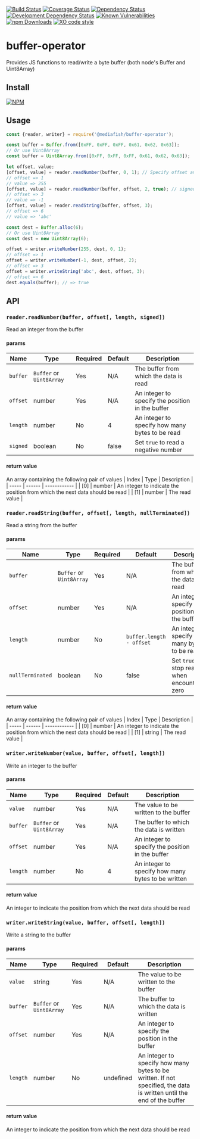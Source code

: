 [![Build Status](https://travis-ci.org/media-fish/buffer-operator.svg?branch=master)](https://travis-ci.org/media-fish/buffer-operator)
[![Coverage Status](https://coveralls.io/repos/github/media-fish/buffer-operator/badge.svg?branch=master)](https://coveralls.io/github/media-fish/buffer-operator?branch=master)
[![Dependency Status](https://david-dm.org/media-fish/buffer-operator.svg)](https://david-dm.org/media-fish/buffer-operator)
[![Development Dependency Status](https://david-dm.org/media-fish/buffer-operator/dev-status.svg)](https://david-dm.org/media-fish/buffer-operator#info=devDependencies)
[![Known Vulnerabilities](https://snyk.io/test/github/media-fish/buffer-operator/badge.svg)](https://snyk.io/test/github/media-fish/buffer-operator)
[![npm Downloads](https://img.shields.io/npm/dw/@mediafish/buffer-operator.svg?style=flat-square)](https://npmjs.com/@mediafish/buffer-operator)
[![XO code style](https://img.shields.io/badge/code_style-XO-5ed9c7.svg)](https://github.com/sindresorhus/xo)


# buffer-operator

Provides JS functions to read/write a byte buffer (both node's Buffer and Uint8Array)

## Install
[![NPM](https://nodei.co/npm/@mediafish/buffer-operator.png?mini=true)](https://nodei.co/npm/@mediafish/buffer-operator/)

## Usage

```js
const {reader, writer} = require('@mediafish/buffer-operator');

const buffer = Buffer.from([0xFF, 0xFF, 0xFF, 0x61, 0x62, 0x63]);
// Or use Uint8Array
const buffer = Uint8Array.from([0xFF, 0xFF, 0xFF, 0x61, 0x62, 0x63]);

let offset, value;
[offset, value] = reader.readNumber(buffer, 0, 1); // Specify offset and length
// offset => 1
// value => 255
[offset, value] = reader.readNumber(buffer, offset, 2, true); // signed = true
// offset => 3
// value => -1
[offset, value] = reader.readString(buffer, offset, 3);
// offset => 6
// value => 'abc'

const dest = Buffer.alloc(6);
// Or use Uint8Array
const dest = new Uint8Array(6);

offset = writer.writeNumber(255, dest, 0, 1);
// offset => 1
offset = writer.writeNumber(-1, dest, offset, 2);
// offset => 3
offset = writer.writeString('abc', dest, offset, 3);
// offset => 6
dest.equals(buffer); // => true

```

## API

### `reader.readNumber(buffer, offset[, length, signed])`
Read an integer from the buffer

#### params
| Name     | Type    | Required | Default | Description   |
| -------- | ------- | -------- | ------- | ------------- |
| `buffer` | `Buffer` or `Uint8Array` | Yes | N/A | The buffer from which the data is read |
| `offset` | number  | Yes      | N/A     | An integer to specify the position in the buffer |
| `length` | number  | No       | 4       | An integer to specify how many bytes to be read |
| `signed` | boolean | No       | false   | Set `true` to read a negative number |

#### return value
An array containing the following pair of values
| Index | Type   | Description  |
| ----- | ------ | ------------ |
| [0]   | number | An integer to indicate the position from which the next data should be read |
| [1]   | number | The read value |

### `reader.readString(buffer, offset[, length, nullTerminated])`
Read a string from the buffer

#### params
| Name     | Type    | Required | Default | Description   |
| -------- | ------- | -------- | ------- | ------------- |
| `buffer` | `Buffer` or `Uint8Array` | Yes | N/A | The buffer from which the data is read |
| `offset` | number  | Yes      | N/A     | An integer to specify the position in the buffer |
| `length` | number  | No       | `buffer.length - offset` | An integer to specify how many bytes to be read |
| `nullTerminated` | boolean | No       | false   | Set `true` to stop reading when encountering zero |

#### return value
An array containing the following pair of values
| Index | Type   | Description  |
| ----- | ------ | ------------ |
| [0]   | number | An integer to indicate the position from which the next data should be read |
| [1]   | string | The read value |

### `writer.writeNumber(value, buffer, offset[, length])`
Write an integer to the buffer

#### params
| Name     | Type    | Required | Default | Description   |
| -------- | ------- | -------- | ------- | ------------- |
| `value`  | number  | Yes      | N/A     | The value to be written to the buffer |
| `buffer` | `Buffer` or `Uint8Array` | Yes | N/A | The buffer to which the data is written |
| `offset` | number  | Yes      | N/A     | An integer to specify the position in the buffer |
| `length` | number  | No       | 4       | An integer to specify how many bytes to be written |

#### return value
An integer to indicate the position from which the next data should be read

### `writer.writeString(value, buffer, offset[, length])`
Write a string to the buffer

#### params
| Name     | Type    | Required | Default | Description   |
| -------- | ------- | -------- | ------- | ------------- |
| `value`  | string  | Yes      | N/A     | The value to be written to the buffer |
| `buffer` | `Buffer` or `Uint8Array` | Yes | N/A | The buffer to which the data is written |
| `offset` | number  | Yes      | N/A     | An integer to specify the position in the buffer |
| `length` | number  | No       | undefined | An integer to specify how many bytes to be written. If not specified, the data is written until the end of the buffer |

#### return value
An integer to indicate the position from which the next data should be read
